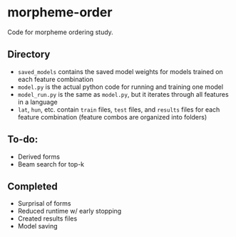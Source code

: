 # morpheme-order
Code for morpheme ordering study.

## Directory
* `saved_models` contains the saved model weights for models trained on each feature combination
* `model.py` is the actual python code for running and training one model
* `model_run.py` is the same as `model.py`, but it iterates through all features in a language
* `lat`, `hun`, etc. contain `train` files, `test` files, and `results` files for each feature combination (feature combos are organized into folders)

## To-do:
* Derived forms
* Beam search for top-k

## Completed
* Surprisal of forms
* Reduced runtime w/ early stopping
* Created results files
* Model saving
